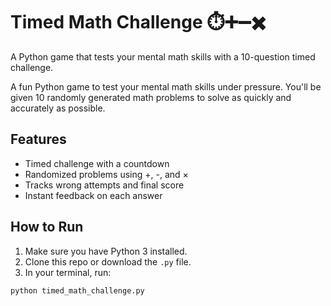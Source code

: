 
# Timed Math Challenge ⏱️➕➖✖️

A Python game that tests your mental math skills with a 10-question timed challenge.

A fun Python game to test your mental math skills under pressure. You'll be given 10 randomly generated math problems to solve as quickly and accurately as possible.

## Features
- Timed challenge with a countdown
- Randomized problems using +, -, and ×
- Tracks wrong attempts and final score
- Instant feedback on each answer

## How to Run
1. Make sure you have Python 3 installed.
2. Clone this repo or download the `.py` file.
3. In your terminal, run:

```bash
python timed_math_challenge.py
